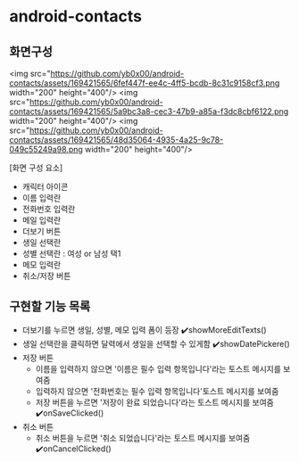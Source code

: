 # android-contacts

## 화면구성
<img src="https://github.com/yb0x00/android-contacts/assets/169421565/6fef447f-ee4c-4ff5-bcdb-8c31c9158cf3.png  width="200" height="400"/>
<img src="https://github.com/yb0x00/android-contacts/assets/169421565/5a9bc3a8-cec3-47b9-a85a-f3dc8cbf6122.png  width="200" height="400"/>
<img src="https://github.com/yb0x00/android-contacts/assets/169421565/48d35064-4935-4a25-9c78-049c55249a98.png  width="200" height="400"/>


[화면 구성 요소]
- 캐릭터 아이콘
- 이름 입력란
- 전화번호 입력란
- 메일 입력란
- 더보기 버튼
- 생일 선택란
- 성별 선택란 : 여성 or 남성 택1
- 메모 입력란
- 취소/저장 버튼

## 구현할 기능 목록

- 더보기를 누르면 생일, 성별, 메모 입력 폼이 등장 ✔️showMoreEditTexts()
- 생일 선택란을 클릭하면 달력에서 생일을 선택할 수 있게함 ✔️showDatePickere()
- 저장 버튼
  - 이름을 입력하지 않으면 '이름은 필수 입력 항목입니다'라는 토스트 메시지를 보여줌
  - 입력하지 않으면 '전화번호는 필수 입력 항목입니다'토스트 메시지를 보여줌
  - 저장 버튼을 누르면 '저장이 완료 되었습니다'라는 토스트 메시지를 보여줌 ✔️onSaveClicked()
- 취소 버튼
  - 취소 버튼을 누르면 '취소 되었습니다'라는 토스트 메시지를 보여줌 ✔️onCancelClicked()
